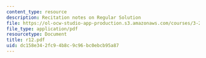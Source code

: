 ```yaml
---
content_type: resource
description: Recitation notes on Regular Solution
file: https://ol-ocw-studio-app-production.s3.amazonaws.com/courses/3-20-materials-at-equilibrium-sma-5111-fall-2003/dc158e342fc94b8c9c96bc0ebcb95a87_r12.pdf
file_type: application/pdf
resourcetype: Document
title: r12.pdf
uid: dc158e34-2fc9-4b8c-9c96-bc0ebcb95a87
---
```

